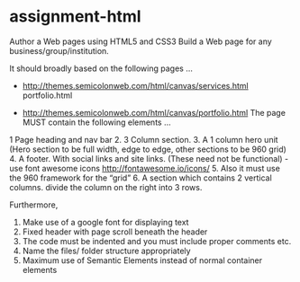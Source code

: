 # assignment-html

Author a Web pages using HTML5 and CSS3
Build a Web page for any business/group/institution.

It should broadly based on the following pages …

* http://themes.semicolonweb.com/html/canvas/services.html
portfolio.html

* http://themes.semicolonweb.com/html/canvas/portfolio.html
The page MUST contain the following elements …

1 Page heading and nav bar
2. 3 Column section.
3. A 1 column hero unit (Hero section to be full width, edge to edge, other sections to be 960 grid)
4. A footer. With social links and site links. (These need not be functional) - use font awesome icons http://fontawesome.io/icons/
5. Also it must use the 960 framework for the “grid”
6. A section which contains 2 vertical columns. divide the column on the right into 3 rows.

Furthermore,

1. Make use of a google font for displaying text
2. Fixed header with page scroll beneath the header
3. The code must be indented and you must include proper comments etc.
4. Name the files/ folder structure appropriately
5. Maximum use of Semantic Elements instead of normal container elements
